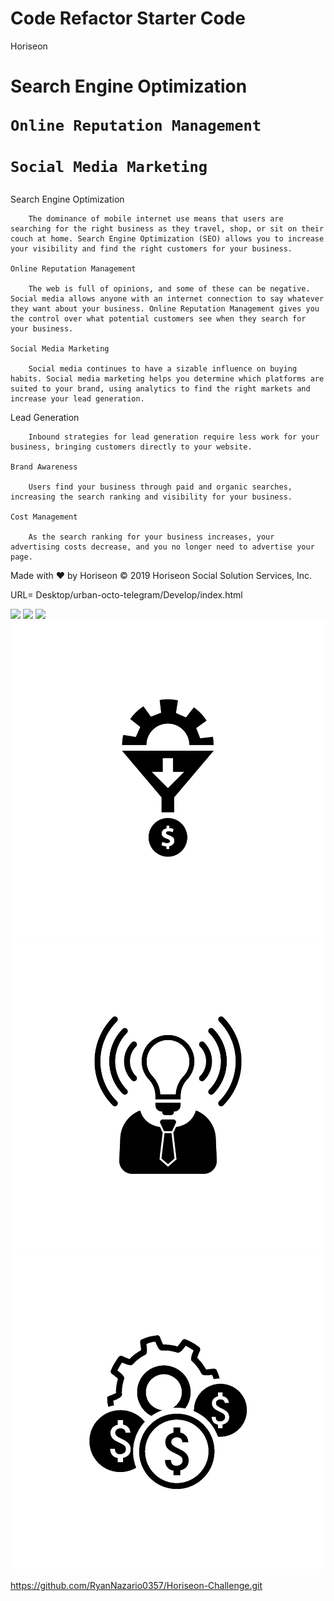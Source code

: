 # Code Refactor Starter Code
Horiseon
<h1>
    Search Engine Optimization

    Online Reputation Management

    Social Media Marketing
</h1>

<div>
    Search Engine Optimization

        The dominance of mobile internet use means that users are searching for the right business as they travel, shop, or sit on their couch at home. Search Engine Optimization (SEO) allows you to increase your visibility and find the right customers for your business.

    Online Reputation Management

        The web is full of opinions, and some of these can be negative. Social media allows anyone with an internet connection to say whatever they want about your business. Online Reputation Management gives you the control over what potential customers see when they search for your business.

    Social Media Marketing

        Social media continues to have a sizable influence on buying habits. Social media marketing helps you determine which platforms are suited to your brand, using analytics to find the right markets and increase your lead generation.
</div>
    
<div>
    Lead Generation

        Inbound strategies for lead generation require less work for your business, bringing customers directly to your website.

    Brand Awareness

        Users find your business through paid and organic searches, increasing the search ranking and visibility for your business.

    Cost Management

        As the search ranking for your business increases, your advertising costs decrease, and you no longer need to advertise your page.
</div>

<footer>
    Made with ❤️️ by Horiseon
    © 2019 Horiseon Social Solution Services, Inc.
</footer>

URL= Desktop/urban-octo-telegram/Develop/index.html

<img src="./assets/images/search-engine-optimization.jpg"/>
<img src="./assets/images/online-reputation-management.jpg"/>
<img src="./assets/images/social-media-marketing.jpg"/>
<img src="./assets/images/lead-generation.png" />
<img src="./assets/images/brand-awareness.png" />
<img src="./assets/images/cost-management.png"/>

https://github.com/RyanNazario0357/Horiseon-Challenge.git
